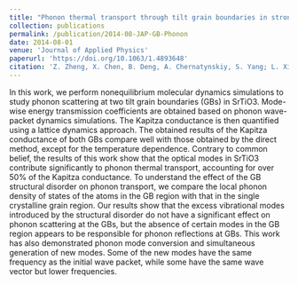 ```yaml
---
title: "Phonon thermal transport through tilt grain boundaries in strontium titanate"
collection: publications
permalink: /publication/2014-08-JAP-GB-Phonon
date: 2014-08-01
venue: 'Journal of Applied Physics'
paperurl: 'https://doi.org/10.1063/1.4893648'
citation: 'Z. Zheng, X. Chen, B. Deng, A. Chernatynskiy, S. Yang; L. Xiong, Y. Chen. &quot;Phonon thermal transport through tilt grain boundaries in strontium titanate. &quot; <i>Journal of Applied Physics</i>. 2014: 116, 073706.'
---
```


In this work, we perform nonequilibrium molecular dynamics simulations to study phonon scattering at two tilt grain boundaries (GBs) in SrTiO3. Mode-wise energy transmission coefficients are obtained based on phonon wave-packet dynamics simulations. The Kapitza conductance is then quantified using a lattice dynamics approach. The obtained results of the Kapitza conductance of both GBs compare well with those obtained by the direct method, except for the temperature dependence. Contrary to common belief, the results of this work show that the optical modes in SrTiO3 contribute significantly to phonon thermal transport, accounting for over 50% of the Kapitza conductance. To understand the effect of the GB structural disorder on phonon transport, we compare the local phonon density of states of the atoms in the GB region with that in the single crystalline grain region. Our results show that the excess vibrational modes introduced by the structural disorder do not have a significant effect on phonon scattering at the GBs, but the absence of certain modes in the GB region appears to be responsible for phonon reflections at GBs. This work has also demonstrated phonon mode conversion and simultaneous generation of new modes. Some of the new modes have the same frequency as the initial wave packet, while some have the same wave vector but lower frequencies.

